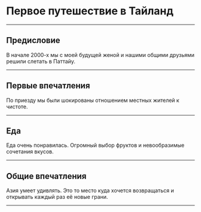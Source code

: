 # Первое путешествие в Тайланд

___


## Предисловие
В начале 2000-х мы с моей будущей женой и нашими общими друзьями решили слетать в Паттайу. 
___

## Первые впечатления
По приезду мы были шокированы отношением местных жителей к чистоте.
___

## Еда
Еда очень понравилась. Огромный выбор фруктов и невообразимые сочетания вкусов. 
___

## Общие впечатления
Азия умеет удивлять. Это то место куда хочется возвращаться и открывать каждый раз её новые грани.
___